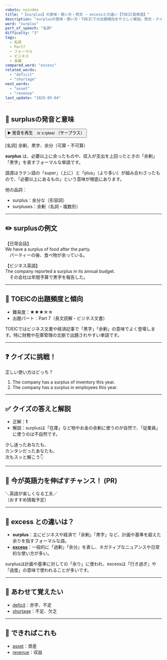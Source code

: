 ```yaml
---
robots: noindex
title: "【surplus】の意味・使い方・例文 ― excessとの違い【TOEIC英単語】"
description: "surplusの意味・使い方・TOEICでの出題傾向をやさしく解説。例文・クイズ付きでexcessとの違いもわかりやすく学べます。"
word: "surplus"
part_of_speech: "名詞"
difficulty: "3"
tags:
  - 名詞
  - Part7
  - フォーマル
  - ビジネス
  - 会議
compared_word: "excess"
related_words:
  - "deficit"
  - "shortage"
next_words:
  - "asset"
  - "revenue"
last_update: "2025-05-04"
---
```


## 🔰 surplusの発音と意味

<button class="play-audio" onclick="playTTS('surplus')">
  <span class="play-audio-main">
    ▶️ 発音を再生　/sˈɜːrpləs/
  </span>
  <span class="play-audio-sub">
    （サープラス）
  </span>
</button>

[名詞] 余剰、黒字、余分（可算・不可算）

**surplus** は、必要以上に余ったものや、収入が支出を上回ったときの「余剰」「黒字」を表すフォーマルな単語です。

語源はラテン語の「super」（上に）と「plus」（より多い）が組み合わさったもので、「必要以上にあるもの」という意味が根底にあります。

他の品詞：  
- surplus：余分な（形容詞）
- surpluses：余剰（名詞・複数形）

---

## ✏️ surplusの例文

【日常会話】  
We have a surplus of food after the party.  
　パーティーの後、食べ物が余っている。

【ビジネス英語】  
The company reported a surplus in its annual budget.  
　その会社は年間予算で黒字を報告した。

---

## 🎯 TOEICの出題頻度と傾向

- 難易度：★★★☆☆
- 出題パート：Part 7（長文読解・ビジネス文書）

TOEICではビジネス文書や経済記事で「黒字」「余剰」の意味でよく登場します。特に財務や在庫管理の文脈で出題されやすい単語です。

---

## ❓ クイズに挑戦！

正しい使い方はどっち？

1. The company has a surplus of inventory this year.  
2. The company has a surplus in employees this year.

---

## ✅ クイズの答えと解説

- 正解：**1**
- 解説：surplusは「在庫」など物やお金の余剰に使うのが自然で、「従業員」に使うのは不自然です。

少し迷ったあなたも、  
カンタンだったあなたも、  
次もスッと解こう👇️

---

## 🚀 今が英語力を伸ばすチャンス！ (PR)

<div class="info-center">
＼英語が楽しくなる工夫／<br>  
（おすすめ情報予定）
</div>

---

## 🤔  excess との違いは？

- **surplus**：主にビジネスや経済で「余剰」「黒字」など、計画や基準を超えた余りを指すフォーマルな語。
- **[excess](/word/excess)**：一般的に「過剰」「余分」を表し、ネガティブなニュアンスや日常的な使い方が多い。

surplusは計画や基準に対しての「余り」に使われ、excessは「行き過ぎ」や「過度」の意味で使われることが多いです。

---

## 🧩 あわせて覚えたい

- [deficit](/word/deficit)：赤字、不足
- [shortage](/word/shortage)：不足、欠乏

---

## 📖 できればこれも

- [asset](/word/asset)：資産
- [revenue](/word/revenue)：収益

<!-- cvid: aid27_bid25 -->

